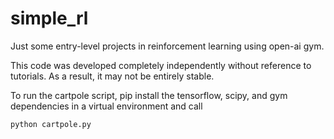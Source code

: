 # simple_rl
Just some entry-level projects in reinforcement learning using open-ai gym.

This code was developed completely independently without reference to tutorials. As a result, it may not be entirely stable.

To run the cartpole script, pip install the tensorflow, scipy, and gym dependencies in a virtual environment and call 

`python cartpole.py`
